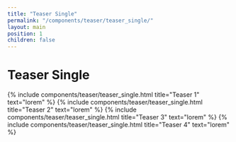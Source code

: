 ```yaml
---
title: "Teaser Single"
permalink: "/components/teaser/teaser_single/"
layout: main
position: 1
children: false
---
```


<h1>Teaser Single</h1>

{% include components/teaser/teaser_single.html title="Teaser 1" text="lorem" %}
{% include components/teaser/teaser_single.html title="Teaser 2" text="lorem" %}
{% include components/teaser/teaser_single.html title="Teaser 3" text="lorem" %}
{% include components/teaser/teaser_single.html title="Teaser 4" text="lorem" %}